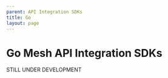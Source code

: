 ```yaml
---
parent: API Integration SDKs
title: Go
layout: page
---
```


# Go Mesh API Integration SDKs
STILL UNDER DEVELOPMENT